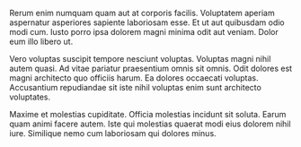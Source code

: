 Rerum enim numquam quam aut at corporis facilis. Voluptatem aperiam aspernatur asperiores sapiente laboriosam esse. Et ut aut quibusdam odio modi cum. Iusto porro ipsa dolorem magni minima odit aut veniam. Dolor eum illo libero ut.
 Vero voluptas suscipit tempore nesciunt voluptas. Voluptas magni nihil autem quasi. Ad vitae pariatur praesentium omnis sit omnis. Odit dolores est magni architecto quo officiis harum. Ea dolores occaecati voluptas. Accusantium repudiandae sit iste nihil voluptas enim sunt architecto voluptates.
 Maxime et molestias cupiditate. Officia molestias incidunt sit soluta. Earum quam animi facere autem. Iste qui molestias quaerat modi eius dolorem nihil iure. Similique nemo cum laboriosam qui dolores minus.